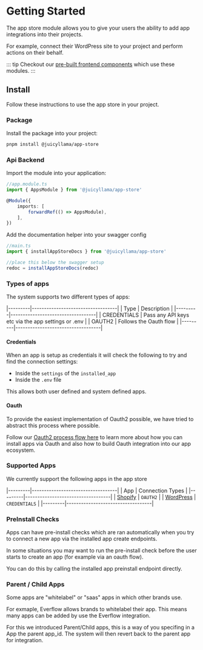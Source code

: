 # Getting Started

The app store module allows you to give your users the ability to add app integrations into their projects.

For example, connect their WordPress site to your project and perform actions on their behalf.

::: tip
Checkout our [pre-built frontend components](../../frontend/core/components/app-store/README.md) which use these modules.
:::

## Install

Follow these instructions to use the app store in your project.

### Package

Install the package into your project:

```bash
pnpm install @juicyllama/app-store
```

### Api Backend

Import the module into your application:

```typescript
//app.module.ts
import { AppsModule } from '@juicyllama/app-store'

@Module({
	imports: [
		forwardRef(() => AppsModule),
	],
})
```

Add the documentation helper into your swagger config

```typescript
//main.ts
import { installAppStoreDocs } from '@juicyllama/app-store'

//place this below the swagger setup
redoc = installAppStoreDocs(redoc)
```

### Types of apps

The system supports two different types of apps:

|---------|-----------------------------------|
| Type    | Description |
|---------|-----------------------------------|
| CREDENTIALS  | Pass any API keys etc via the app settings or .env |
| OAUTH2 | Follows the Oauth flow |
|---------|-----------------------------------|


#### Credentials

When an app is setup as credentials it will check the following to try and find the connection settings:

- Inside the `settings` of the `installed_app`
- Inside the `.env` file

This allows both user defined and system defined apps.

#### Oauth

To provide the easiest implementation of Oauth2 possible, we have tried to abstract this process where possible.

Follow our [Oauth2 process flow here](./oauth.md) to learn more about how you can install apps via Oauth and also how to build Oauth integration into our app ecosystem.

### Supported Apps

We currently support the following apps in the app store

|---------|-----------------------------------|
| App    | Connection Types |
|---------|-----------------------------------|
| [Shopify](/apps/shopify/readme)  | `OAUTH2` |
| [WordPress](/apps/wordpress/readme) | `CREDENTIALS` |
|---------|-----------------------------------|


### PreInstall Checks

Apps can have pre-install checks which are ran automatically when you try to connect a new app via the installed app create endpoints.

In some situations you may want to run the pre-install check before the user starts to create an app (for example via an oauth flow).

You can do this by calling the installed app preinstall endpoint directly.

### Parent / Child Apps

Some apps are "whitelabel" or "saas" apps in which other brands use.

For exmaple, Everflow allows brands to whitelabel their app. This means many apps can be added by use the Everflow integration.

For this we introduced Parent/Child apps, this is a way of you specifing in a App the parent app_id. The system will then revert back to the parent app for integration.
